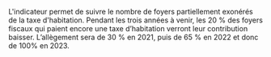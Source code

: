 <p>
L'indicateur permet de suivre le nombre de foyers partiellement  exonérés de la taxe d'habitation. 
Pendant les trois années à venir, les 20 % des foyers fiscaux qui paient encore une taxe d’habitation verront leur contribution baisser. L’allègement sera de 30 % en 2021, puis de 65 % en 2022 et donc de 100% en 2023. </p>
